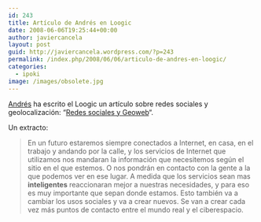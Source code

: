 ```yaml
---
id: 243
title: Artículo de Andrés en Loogic
date: 2008-06-06T19:25:44+00:00
author: javiercancela
layout: post
guid: http://javiercancela.wordpress.com/?p=243
permalink: /index.php/2008/06/06/articulo-de-andres-en-loogic/
categories:
  - ipoki
image: /images/obsolete.jpg
---
```

[Andrés](http://blogs.ipoki.com/andres/ "The Ipoki kitchen") ha escrito el Loogic un artículo sobre redes sociales y geolocalización: &#8220;[Redes sociales y Geoweb](http://loogic.com/redes-sociales-y-geoweb/)&#8220;.

Un extracto:

> En un futuro estaremos siempre conectados a Internet, en casa, en el trabajo y andando por la calle, y los servicios de Internet que utilizamos nos mandaran la información que necesitemos según el sitio en el que estemos. O nos pondrán en contacto con la gente a la que podemos ver en ese lugar. A medida que los servicios sean mas **inteligentes** reaccionaran mejor a nuestras necesidades, y para eso es muy importante que sepan donde estamos. Esto también va a cambiar los usos sociales y va a crear nuevos. Se van a crear cada vez más puntos de contacto entre el mundo real y el ciberespacio.